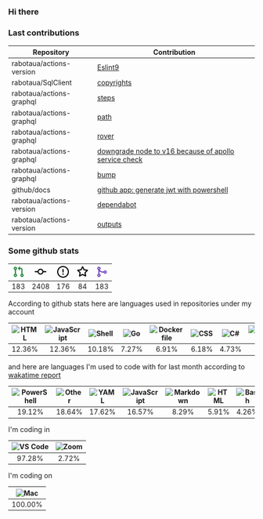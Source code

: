 ### Hi there

### Last contributions

| Repository               | Contribution                                                                                                 |
| ------------------------ | ------------------------------------------------------------------------------------------------------------ |
| rabotaua/actions-version | [Eslint9](https://github.com/rabotaua/actions-version/pull/329)                                              |
| rabotaua/SqlClient       | [copyrights](https://github.com/rabotaua/SqlClient/pull/3)                                                   |
| rabotaua/actions-graphql | [steps](https://github.com/rabotaua/actions-graphql/pull/18)                                                 |
| rabotaua/actions-graphql | [path](https://github.com/rabotaua/actions-graphql/pull/17)                                                  |
| rabotaua/actions-graphql | [rover](https://github.com/rabotaua/actions-graphql/pull/16)                                                 |
| rabotaua/actions-graphql | [downgrade node to v16 because of apollo service check](https://github.com/rabotaua/actions-graphql/pull/15) |
| rabotaua/actions-graphql | [bump](https://github.com/rabotaua/actions-graphql/pull/14)                                                  |
| github/docs              | [github app: generate jwt with powershell](https://github.com/github/docs/pull/30679)                        |
| rabotaua/actions-version | [dependabot](https://github.com/rabotaua/actions-version/pull/270)                                           |
| rabotaua/actions-version | [outputs](https://github.com/rabotaua/actions-version/pull/247)                                              |

### Some github stats

| <img src="assets/icons/pullrequest.svg" width="24" height="24" alt="requests" title="requests" /> | <img src="assets/icons/commit.svg" width="24" height="24" alt="commits" title="commits" /> | <img src="assets/icons/issue.svg" width="24" height="24" alt="issues" title="issues" /> | <img src="assets/icons/star.svg" width="24" height="24" alt="stars" title="stars" /> | <img src="assets/icons/merge.svg" width="24" height="24" alt="contributions" title="contributions" /> |
| :-----------------------------------------------------------------------------------------------: | :----------------------------------------------------------------------------------------: | :-------------------------------------------------------------------------------------: | :----------------------------------------------------------------------------------: | :---------------------------------------------------------------------------------------------------: |
|                                                183                                                |                                            2408                                            |                                           176                                           |                                          84                                          |                                                  183                                                  |

According to github stats here are languages used in repositories under my account

| <img src="https://upload.wikimedia.org/wikipedia/commons/6/61/HTML5_logo_and_wordmark.svg" width="24" height="24" alt="HTML" title="HTML" /> | <img src="https://upload.wikimedia.org/wikipedia/commons/9/99/Unofficial_JavaScript_logo_2.svg" width="24" height="24" alt="JavaScript" title="JavaScript" /> | <img src="https://cdn.jsdelivr.net/gh/devicons/devicon/icons/bash/bash-original.svg" width="24" height="24" alt="Shell" title="Shell" /> | <img src="https://upload.wikimedia.org/wikipedia/commons/0/05/Go_Logo_Blue.svg" width="24" height="24" alt="Go" title="Go" /> | <img src="https://cdn.jsdelivr.net/gh/devicons/devicon/icons/docker/docker-original.svg" width="24" height="24" alt="Dockerfile" title="Dockerfile" /> | <img src="https://cdn1.iconfinder.com/data/icons/logotypes/32/badge-css-3-256.png" width="24" height="24" alt="CSS" title="CSS" /> | <img src="https://cdn.jsdelivr.net/gh/devicons/devicon/icons/csharp/csharp-original.svg" width="24" height="24" alt="C#" title="C#" /> | <img src="https://upload.wikimedia.org/wikipedia/commons/4/4c/Typescript_logo_2020.svg" width="24" height="24" alt="TypeScript" title="TypeScript" /> | <img src="https://upload.wikimedia.org/wikipedia/commons/c/c3/Python-logo-notext.svg" width="24" height="24" alt="Python" title="Python" /> | <img src="https://upload.wikimedia.org/wikipedia/commons/2/27/PHP-logo.svg" width="24" height="24" alt="PHP" title="PHP" /> |
| :------------------------------------------------------------------------------------------------------------------------------------------: | :-----------------------------------------------------------------------------------------------------------------------------------------------------------: | :--------------------------------------------------------------------------------------------------------------------------------------: | :---------------------------------------------------------------------------------------------------------------------------: | :----------------------------------------------------------------------------------------------------------------------------------------------------: | :--------------------------------------------------------------------------------------------------------------------------------: | :------------------------------------------------------------------------------------------------------------------------------------: | :---------------------------------------------------------------------------------------------------------------------------------------------------: | :-----------------------------------------------------------------------------------------------------------------------------------------: | :-------------------------------------------------------------------------------------------------------------------------: |
|                                                                    12.36%                                                                    |                                                                             12.36%                                                                            |                                                                  10.18%                                                                  |                                                             7.27%                                                             |                                                                          6.91%                                                                         |                                                                6.18%                                                               |                                                                  4.73%                                                                 |                                                                         4.73%                                                                         |                                                                    4.36%                                                                    |                                                            3.64%                                                            |

and here are languages I'm used to code with for last month according to [wakatime report](https://wakatime.com/@mac)

| <img src="https://cdn.jsdelivr.net/gh/devicons/devicon/icons/bash/bash-original.svg" width="24" height="24" alt="PowerShell" title="PowerShell" /> | <img src="https://www.svgrepo.com/show/149905/txt-file-symbol.svg" width="24" height="24" alt="Other" title="Other" /> | <img src="https://upload.wikimedia.org/wikipedia/commons/6/63/YAML_logo_in_SVG_format.svg" width="24" height="24" alt="YAML" title="YAML" /> | <img src="https://upload.wikimedia.org/wikipedia/commons/9/99/Unofficial_JavaScript_logo_2.svg" width="24" height="24" alt="JavaScript" title="JavaScript" /> | <img src="https://upload.wikimedia.org/wikipedia/commons/4/48/Markdown-mark.svg" width="24" height="24" alt="Markdown" title="Markdown" /> | <img src="https://upload.wikimedia.org/wikipedia/commons/6/61/HTML5_logo_and_wordmark.svg" width="24" height="24" alt="HTML" title="HTML" /> | <img src="https://upload.wikimedia.org/wikipedia/commons/4/4b/Bash_Logo_Colored.svg" width="24" height="24" alt="Bash" title="Bash" /> | <img src="https://cdn.jsdelivr.net/gh/devicons/devicon/icons/terraform/terraform-original.svg" width="24" height="24" alt="Terraform" title="Terraform" /> | <img src="https://www.svgrepo.com/show/149905/txt-file-symbol.svg" width="24" height="24" alt="Text" title="Text" /> |
| :------------------------------------------------------------------------------------------------------------------------------------------------: | :--------------------------------------------------------------------------------------------------------------------: | :------------------------------------------------------------------------------------------------------------------------------------------: | :-----------------------------------------------------------------------------------------------------------------------------------------------------------: | :----------------------------------------------------------------------------------------------------------------------------------------: | :------------------------------------------------------------------------------------------------------------------------------------------: | :------------------------------------------------------------------------------------------------------------------------------------: | :--------------------------------------------------------------------------------------------------------------------------------------------------------: | :------------------------------------------------------------------------------------------------------------------: |
|                                                                       19.12%                                                                       |                                                         18.64%                                                         |                                                                    17.62%                                                                    |                                                                             16.57%                                                                            |                                                                    8.29%                                                                   |                                                                     5.91%                                                                    |                                                                  4.26%                                                                 |                                                                            2.87%                                                                           |                                                         1.46%                                                        |

I'm coding in

| <img src="https://upload.wikimedia.org/wikipedia/commons/9/9a/Visual_Studio_Code_1.35_icon.svg" width="24" height="24" alt="VS Code" title="VS Code" /> | <img src="https://www.svgrepo.com/show/149905/txt-file-symbol.svg" width="24" height="24" alt="Zoom" title="Zoom" /> |
| :-----------------------------------------------------------------------------------------------------------------------------------------------------: | :------------------------------------------------------------------------------------------------------------------: |
|                                                                          97.28%                                                                         |                                                         2.72%                                                        |

I'm coding on

| <img src="https://upload.wikimedia.org/wikipedia/commons/f/fa/Apple_logo_black.svg" width="24" height="24" alt="Mac" title="Mac" /> |
| :---------------------------------------------------------------------------------------------------------------------------------: |
|                                                               100.00%                                                               |
